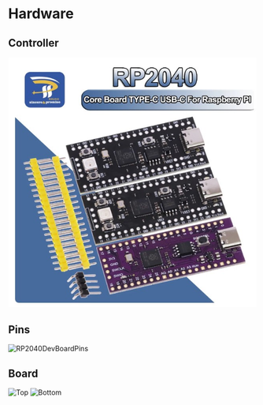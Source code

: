 # Hardware
## Controller
![RP2040](../images/RP2040.jpg)
## Pins
![RP2040DevBoardPins](../../images/picoPins.png)
## Board
![Top](../../images/board_top.jpg)
![Bottom](../../images/board_bottom.jpg)